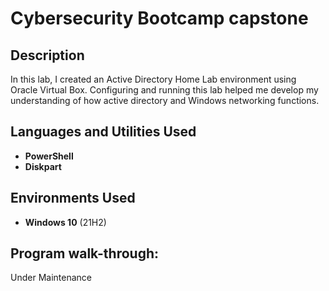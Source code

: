 <h1>Cybersecurity Bootcamp capstone</h1>

<h2>Description</h2>
In this lab, I created an Active Directory Home Lab environment using Oracle Virtual Box. Configuring and running this lab helped me develop my understanding of how active directory and Windows networking functions.
<br />


<h2>Languages and Utilities Used</h2>

- <b>PowerShell</b> 
- <b>Diskpart</b>

<h2>Environments Used </h2>

- <b>Windows 10</b> (21H2)

<h2>Program walk-through:</h2>

<p align="center">

 Under Maintenance 

</p>

<!--
 ```diff
- text in red
+ text in green
! text in orange
# text in gray
@@ text in purple (and bold)@@
```
--!>
